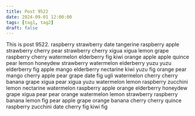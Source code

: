 ```yaml
---
title: Post 9522
date: 2024-09-01 12:00:00
tags: [tag1, tag2]
draft: false
---
```

This is post 9522.
raspberry
strawberry
date
tangerine
raspberry
apple
strawberry
cherry
pear
strawberry
cherry
xigua
xigua
lemon
grape
raspberry
cherry
watermelon
elderberry
fig
kiwi
orange
apple
apple
quince
pear
lemon
honeydew
strawberry
watermelon
elderberry
yuzu
yuzu
elderberry
fig
apple
mango
elderberry
nectarine
kiwi
yuzu
fig
orange
pear
mango
cherry
apple
pear
grape
date
fig
ugli
watermelon
cherry
cherry
banana
grape
xigua
pear
xigua
yuzu
watermelon
lemon
raspberry
zucchini
lemon
nectarine
watermelon
raspberry
apple
orange
elderberry
honeydew
grape
xigua
pear
pear
orange
watermelon
lemon
strawberry
raspberry
banana
lemon
fig
pear
apple
grape
orange
banana
cherry
cherry
quince
raspberry
zucchini
date
cherry
fig
kiwi
fig
